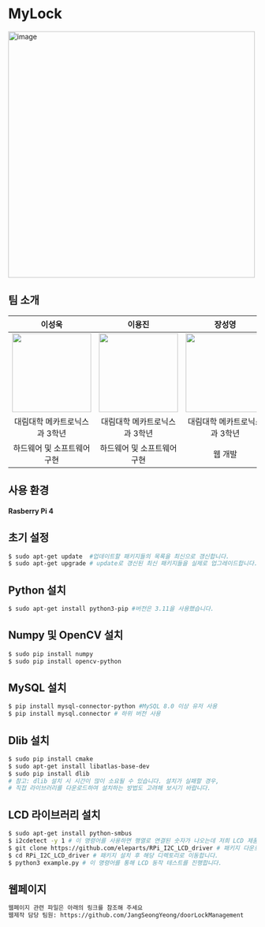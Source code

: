 # MyLock

<img width="500" alt="image" src="https://github.com/lee-seong-wook/MyLock/assets/130055880/8f207969-70e9-4d09-b557-f384f075e55d">

## 팀 소개

|      이성욱       |          이용진         |       장성영         |         예진희        |
| :------------------------------------------------------------------------------: | :---------------------------------------------------------------------------------------------------------------------------------------------------: | :---------------------------------------------------------------------------------------------------------------------------------------------------------------------------------------------------: | :--------------------------------------------------------------------------------------------: |
|   <img width="160px" src="https://github.com/lee-seong-wook/MyLock/assets/130055880/813d2c89-0c3b-49c6-89ed-43969d02ce1f" />    |                      <img width="160px" src="https://github.com/lee-seong-wook/object-detection-robot-/assets/130055880/b032aa51-f0d0-4354-b310-d57b3549b58a" />    |                  <img width="160px" src="https://github.com/lee-seong-wook/MyLock/assets/130055880/cf67e022-41c2-45d4-94ab-dff07c089034"/>   |       <img width="160px" src="https://github.com/lee-seong-wook/MyLock/assets/130055880/0bf50633-c987-4620-b488-602a8f4f91c6"/>         |
| 대림대학 메카트로닉스과 3학년 | 대림대학 메카트로닉스과 3학년 | 대림대학 메카트로닉스과 3학년 | 대림대학 메카트로닉스과 3학년 |
|  하드웨어 및 소프트웨어 구현    |  하드웨어 및 소프트웨어 구현   | 웹 개발  |  웹 개발    |


## 사용 환경 
#### Rasberry Pi 4

## 초기 설정
```bash
$ sudo apt-get update  #업데이트할 패키지들의 목록을 최신으로 갱신합니다.
$ sudo apt-get upgrade # update로 갱신된 최신 패키지들을 실제로 업그레이드합니다.
```
## Python 설치
```bash
$ sudo apt-get install python3-pip #버전은 3.11을 사용했습니다.
```
## Numpy 및 OpenCV 설치
```bash
$ sudo pip install numpy
$ sudo pip install opencv-python
```
## MySQL 설치
```bash
$ pip install mysql-connector-python #MySQL 8.0 이상 유저 사용
$ pip install mysql.connector # 하위 버전 사용
```

## Dlib 설치
```bash
$ sudo pip install cmake
$ sudo apt-get install libatlas-base-dev
$ sudo pip install dlib
# 참고: dlib 설치 시 시간이 많이 소요될 수 있습니다. 설치가 실패할 경우,
# 직접 라이브러리를 다운로드하여 설치하는 방법도 고려해 보시기 바랍니다.
```
## LCD 라이브러리 설치
```bash
$ sudo apt-get install python-smbus
$ i2cdetect -y 1 # 이 명령어를 사용하면 행열로 연결된 숫자가 나오는데 저희 LCD 제품의 경우 0x27이 나왔습니다. (lcd 제품별로 나오는 숫자가 다릅니다.)
$ git clone https://github.com/eleparts/RPi_I2C_LCD_driver # 패키지 다운로드 합니다
$ cd RPi_I2C_LCD_driver # 패키지 설치 후 해당 디렉토리로 이동합니다. 
$ python3 example.py # 이 명령어를 통해 LCD 동작 테스트를 진행합니다. 
```
## 웹페이지
```bash
웹페이지 관련 파일은 아래의 링크를 참조해 주세요
웹제작 담당 팀원: https://github.com/JangSeongYeong/doorLockManagement
```

